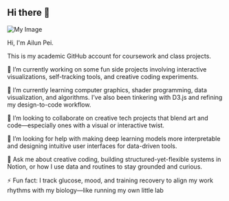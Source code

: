 ## Hi there 👋
![My Image](images/banner.png)
<!--
**apei3/apei3** is a ✨ _special_ ✨ repository because its `README.md` (this file) appears on your GitHub profile.

Here are some ideas to get you started:

- 🔭 I’m currently working on ...
- 🌱 I’m currently learning ...
- 👯 I’m looking to collaborate on ...
- 🤔 I’m looking for help with ...
- 💬 Ask me about ...
- 📫 How to reach me: ...
- 😄 Pronouns: ...
- ⚡ Fun fact: ...
-->
Hi, I'm Ailun Pei.

This is my academic GitHub account for coursework and class projects.

🔭 I’m currently working on some fun side projects involving interactive visualizations, self-tracking tools, and creative coding experiments.

🌱 I’m currently learning computer graphics, shader programming, data visualization, and algorithms. I’ve also been tinkering with D3.js and refining my design-to-code workflow.

👯 I’m looking to collaborate on creative tech projects that blend art and code—especially ones with a visual or interactive twist.

🤔 I’m looking for help with making deep learning models more interpretable and designing intuitive user interfaces for data-driven tools.

💬 Ask me about creative coding, building structured-yet-flexible systems in Notion, or how I use data and routines to stay grounded and curious.

⚡ Fun fact: I track glucose, mood, and training recovery to align my work rhythms with my biology—like running my own little lab

<!--
📌 You can find my full portfolio and GitHub activity here:  
👉 [@Dollars7](https://github.com/Dollars7)
**Contribution Calendar (apei3)**  
![University Contributions](https://ghchart.rshah.org/apei3)
-->
